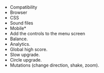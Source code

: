 * Compatibility
 * Browser
 * CSS
 * Sound files
 * Mobile*
* Add the controls to the menu screen
* Balance.
* Analytics.
* Global high score.
* Slow upgrade.
* Circle upgrade.
* Mutations (change direction, shake, zoom).



